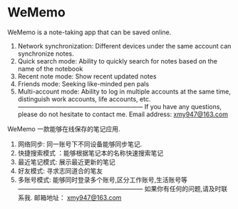 # WeMemo

WeMemo is a note-taking app that can be saved online.
1. Network synchronization: Different devices under the same account can synchronize notes.
2. Quick search mode: Ability to quickly search for notes based on the name of the notebook
3. Recent note mode: Show recent updated notes
4. Friends mode: Seeking like-minded pen pals
5. Multi-account mode: Ability to log in multiple accounts at the same time, distinguish work accounts, life accounts, etc.
————————————————————
If you have any questions, please do not hesitate to contact me.
Email address: xmy947@163.com



WeMemo  一款能够在线保存的笔记应用.
1.  网络同步: 同一账号下不同设备能够同步笔记.
2.  快捷搜索模式 ：能够根据笔记本的名称快速搜索笔记
3.  最近笔记模式:  展示最近更新的笔记
4.  好友模式: 寻求志同道合的笔友
5.  多账号模式:  能够同时登录多个账号,区分工作账号,生活账号等
————————————————————
如果你有任何的问题,请及时联系我.
邮箱地址： xmy947@163.com
